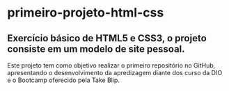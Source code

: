 # primeiro-projeto-html-css
## Exercício básico de HTML5 e CSS3, o projeto consiste em um modelo de site pessoal.
Este projeto tem como objetivo realizar o primeiro repositório no GitHub, apresentando o desenvolvimento da apredizagem diante dos curso da DIO e o Bootcamp oferecido pela Take Blip.
